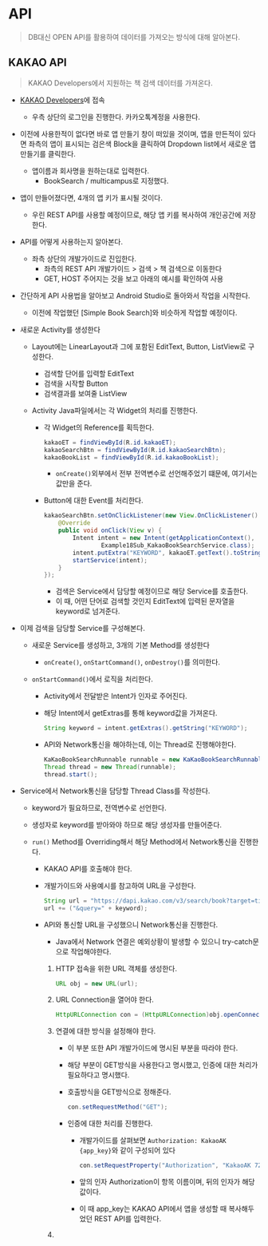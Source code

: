 # API

> DB대신 OPEN API를 활용하여 데이터를 가져오는 방식에 대해 알아본다.

## KAKAO API

> KAKAO Developers에서 지원하는 책 검색 데이터를 가져온다.

* [KAKAO Developers](https://developers.kakao.com/)에 접속

  * 우측 상단의 로그인을 진행한다. 카카오톡계정을 사용한다.

* 이전에 사용한적이 없다면 바로 앱 만들기 창이 떠있을 것이며, 앱을 만든적이 있다면 좌측의 앱이 표시되는 검은색 Block을 클릭하여 Dropdown list에서 새로운 앱 만들기를 클릭한다.

  * 앱이름과 회사명을 원하는대로 입력한다.
    * BookSearch / multicampus로 지정했다.

* 앱이 만들어졌다면, 4개의 앱 키가 표시될 것이다.

  * 우린 REST API를 사용할 예정이므로, 해당 앱 키를 복사하여 개인공간에 저장한다.

* API를 어떻게 사용하는지 알아본다.

  * 좌측 상단의 개발가이드로 진입한다.
    * 좌측의 REST API 개발가이드 > 검색 > 책 검색으로 이동한다
    * GET, HOST 주어지는 것을 보고 아래의 예시를 확인하여 사용

* 간단하게 API 사용법을 알아보고 Android Studio로 돌아와서 작업을 시작한다.

  * 이전에 작업했던 [Simple Book Search]와 비슷하게 작업할 예정이다.

* 새로운 Activity를 생성한다

  * Layout에는 LinearLayout과 그에 포함된 EditText, Button, ListView로 구성한다.

    * 검색할 단어를 입력할 EditText
    * 검색을 시작할 Button
    * 검색결과를 보여줄 ListView

  * Activity Java파일에서는 각 Widget의 처리를 진행한다.

    * 각 Widget의 Reference를 획득한다.

      ```java
      kakaoET = findViewById(R.id.kakaoET);
      kakaoSearchBtn = findViewById(R.id.kakaoSearchBtn);
      kakaoBookList = findViewById(R.id.kakaoBookList);
      ```

      * `onCreate()`외부에서 전부 전역변수로 선언해주었기 떄문에, 여기서는 값만을 준다.

    * Button에 대한 Event를 처리한다.

      ```java
      kakaoSearchBtn.setOnClickListener(new View.OnClickListener() {
          @Override
          public void onClick(View v) {
              Intent intent = new Intent(getApplicationContext(),
                      Example18Sub_KakaoBookSearchService.class);
              intent.putExtra("KEYWORD", kakaoET.getText().toString());
              startService(intent);
          }
      });
      ```

      * 검색은 Service에서 담당할 예정이므로 해당 Service를 호출한다.
      * 이 때, 어떤 단어로 검색할 것인지 EditText에 입력된 문자열을 keyword로 넘겨준다.

* 이제 검색을 담당할 Service를 구성해본다.

  * 새로운 Service를 생성하고, 3개의 기본 Method를 생성한다

    * `onCreate()`, `onStartCommand()`, `onDestroy()`를 의미한다.

  * `onStartCommand()`에서 로직을 처리한다.

    * Activity에서 전달받은 Intent가 인자로 주어진다.

    * 해당 Intent에서 getExtras를 통해 keyword값을 가져온다.

      ```java
      String keyword = intent.getExtras().getString("KEYWORD");
      ```

    * API와 Network통신을 해야하는데, 이는 Thread로 진행해야한다.

      ```java
      KaKaoBookSearchRunnable runnable = new KaKaoBookSearchRunnable(keyword);
      Thread thread = new Thread(runnable);
      thread.start();
      ```

* Service에서 Network통신을 담당할 Thread Class를 작성한다.

  * keyword가 필요하므로, 전역변수로 선언한다.

  * 생성자로 keyword를 받아와야 하므로 해당 생성자를 만들어준다.

  * `run()` Method를 Overriding해서 해당 Method에서 Network통신을 진행한다.

    * KAKAO API를 호출해야 한다.

    * 개발가이드와 사용예시를 참고하여 URL을 구성한다.

      ```java
      String url = "https://dapi.kakao.com/v3/search/book?target=title";
      url += ("&query=" + keyword);
      ```

    * API와 통신할 URL을 구성했으니 Network통신을 진행한다.

      * Java에서 Network 연결은 예외상황이 발생할 수 있으니 try-catch문으로 작업해야한다.

      1. HTTP 접속을 위한 URL 객체를 생성한다.

         ```java
         URL obj = new URL(url);
         ```

      2. URL Connection을 열어야 한다.

         ```java
         HttpURLConnection con = (HttpURLConnection)obj.openConnection();
         ```

      3. 연결에 대한 방식을 설정해야 한다.

         * 이 부분 또한 API 개발가이드에 명시된 부분을 따라야 한다.

         * 해당 부분이 GET방식을 사용한다고 명시했고, 인증에 대한 처리가 필요하다고 명시했다.

         * 호출방식을 GET방식으로 정해준다.

           ```java
           con.setRequestMethod("GET");
           ```

         * 인증에 대한 처리를 진행한다.

           * 개발가이드를 살펴보면 `Authorization: KakaoAK {app_key}`와 같이 구성되어 있다

             ```java
             con.setRequestProperty("Authorization", "KakaoAK 729499a1427f59d0c93717569b90ead1");
             ```

           * 앞의 인자 Authorization이 항목 이름이며, 뒤의 인자가 해당 값이다.

           * 이 때 app_key는 KAKAO API에서 앱을 생성할 때 복사해두었던 REST API를 입력한다.

      4. 

